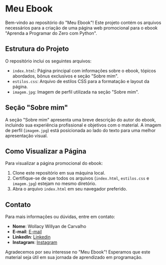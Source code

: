 # Meu Ebook

Bem-vindo ao repositório do "Meu Ebook"! Este projeto contém os arquivos necessários para a criação de uma página web promocional para o ebook "Aprenda a Programar do Zero com Python".

## Estrutura do Projeto

O repositório inclui os seguintes arquivos:

- `index.html`: Página principal com informações sobre o ebook, tópicos abordados, bônus exclusivos e seção "Sobre mim".
- `estilos.css`: Arquivo de estilos CSS para a formatação e layout da página.
- `imagem.jpg`: Imagem de perfil utilizada na seção "Sobre mim".

## Seção "Sobre mim"

A seção "Sobre mim" apresenta uma breve descrição do autor do ebook, incluindo sua experiência profissional e objetivos com o material. A imagem de perfil (`imagem.jpg`) está posicionada ao lado do texto para uma melhor apresentação visual.

## Como Visualizar a Página

Para visualizar a página promocional do ebook:

1. Clone este repositório em sua máquina local.
2. Certifique-se de que todos os arquivos (`index.html`, `estilos.css` e `imagem.jpg`) estejam no mesmo diretório.
3. Abra o arquivo `index.html` em seu navegador preferido.

## Contato

Para mais informações ou dúvidas, entre em contato:

- **Nome**: Wollacy Willyan de Carvalho
- **E-mail**: [E-mail](mailto:carvalho_1990@outlook.com)
- **LinkedIn**: [Linkedin](https://www.linkedin.com/in/wollacycarvalho/)
- **Instagram**: [Instagram](https://www.instagram.com/wollacywcarvalho/)

Agradecemos por seu interesse no "Meu Ebook"! Esperamos que este material seja útil em sua jornada de aprendizado em programação.
